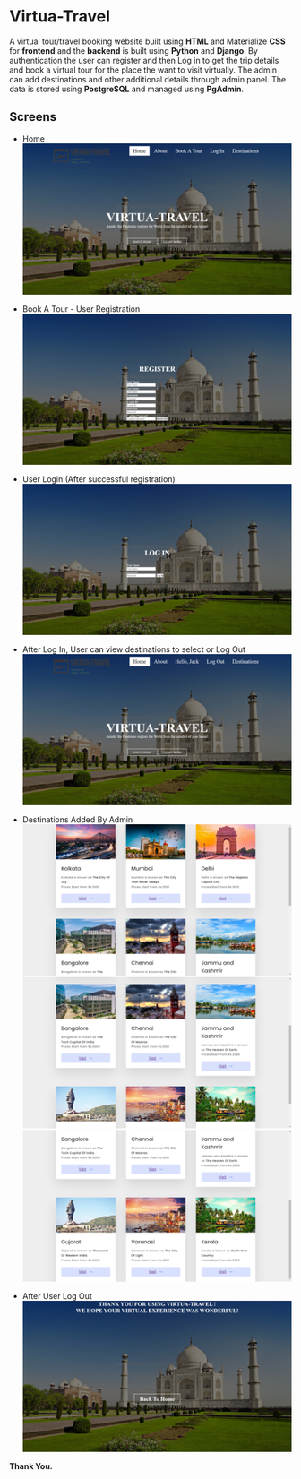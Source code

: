 # Virtua-Travel
 A virtual tour/travel booking website built using **HTML** and Materialize **CSS** for **frontend** and the **backend** is built using **Python** and **Django**.
 By authentication the user can register and then Log in to get the trip details and book a virtual tour for the place the want to visit virtually.
 The admin can add destinations and other additional details through admin panel.
 The data is stored using **PostgreSQL** and managed using **PgAdmin**.


## Screens

- Home
![alt text](screenshots/ss1.jpg)

- Book A Tour - User Registration
![alt text](screenshots/ss2.jpg)

- User Login (After successful registration)
![alt text](screenshots/ss3.jpg)

- After Log In, User can view destinations to select or Log Out
![alt text](screenshots/ss4.jpg)

- Destinations Added By Admin
![alt text](screenshots/dest1.jpg)
![alt text](screenshots/dest2.jpg)
![alt text](screenshots/dest3.jpg)

- After User Log Out
![alt text](screenshots/ss5.jpg)

**Thank You.**
